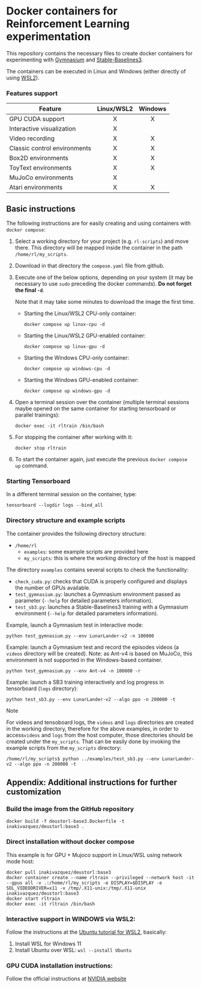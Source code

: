 # Docker containers for Reinforcement Learning experimentation
This repository contains the necessary files to create docker containers for experimenting with [Gymnasium](https://gymnasium.farama.org/) and [Stable-Baselines3](https://stable-baselines3.readthedocs.io/).

The containers can be executed in Linux and Windows (either directly of using [WSL2](https://learn.microsoft.com/en-us/windows/wsl/about#what-is-wsl-2)). 

### Features support

| Feature  | Linux/WSL2 | Windows |
| ------------- | :-------------: | :-------------: |
| GPU CUDA support  | X | X |
| Interactive visualization	| X 
| Video recording			    | X | X | 
| Classic control environments | X | X | 
| Box2D environments | X | X | 
| ToyText environments | X	|     X| 
| MuJoCo environments | X
| Atari environments | X | X | 


## Basic instructions
The following instructions are for easily creating and using containers with `docker compose`:
1. Select a working directory for your project (e.g. `rl-scripts`) and move there. This directory will be mapped inside the container in the path `/home/rl/my_scripts`.
2. Download in that directory the `compose.yaml` file from github.

3. Execute one of the below options, depending on your system (it may be necessary to use `sudo` preceding the docker commands).  **Do not forget the final `-d`**.
   
   Note that it may take some minutes to download the image the first time.

   * Starting the Linux/WSL2 CPU-only container:

       `docker compose up linux-cpu -d`

   * Starting the Linux/WSL2 GPU-enabled container:

      `docker compose up linux-gpu -d`

   * Starting the Windows CPU-only container:

      `docker compose up windows-cpu -d`

   * Starting the Windows GPU-enabled container:

      `docker compose up windows-gpu -d`

5. Open a terminal session over the container (multiple terminal sessions maybe opened on the same container for starting tensorboard or parallel trainings):

   `docker exec -it rltrain /bin/bash`

6. For stopping the container after working with it:

   `docker stop rltrain`

7. To start the container again, just execute the previous `docker compose up` command.


### Starting Tensorboard
In a different terminal session on the container, type:

`tensorboard --logdir logs --bind_all`

### Directory structure and example scripts
The container provides the following directory structure:

+ `/home/rl`
   - `examples`: some example scripts are provided here
   - `my_scripts`: this is where the working directory of the host is mapped

The directory `examples` contains several scripts to check the functionality:
* `check_cuda.py`: checks that CUDA is properly configured and displays the number of GPUs available.
* `test_gymnasium.py`: launches a Gymnasium environment passed as parameter (`--help` for detailed parameters information).
* `test_sb3.py`: launches a Stable-Baselines3 training with a Gymnasium environment (`--help` for detailed parameters information).

Example, launch a Gymnasium test in interactive mode:
```
python test_gymnasium.py --env LunarLander-v2 -n 100000
```

Example: launch a Gymnasium test and record the episodes videos (a `videos` directory will be created). Note: as Ant-v4 is based on MuJoCo, this environment is not supported in the Windows-based container.
```
python test_gymnasium.py --env Ant-v4 -n 100000 -r
```

Example: launch a SB3 training interactively and log progress in tensorboard (`logs` directory):
```
python test_sb3.py --env LunarLander-v2 --algo ppo -n 200000 -t
```

> [!NOTE]
> For videos and tensoboard logs, the `videos` and `logs` directories are created in the working directory, therefore for the above examples, in order to access`videos` and `logs` from the host computer, those directories should be created under the `my_scripts`. That can be easily done by invoking the example scripts from the `my_scripts` directory:
```
/home/rl/my_scripts$ python ../examples/test_sb3.py --env LunarLander-v2 --algo ppo -n 200000 -t
```

## Appendix: Additional instructions for further customization

### Build the image from the GitHub repository
`docker build -f deustorl-base3.Dockerfile -t inakivazquez/deustorl:base3 .`

### Direct installation without docker compose
This example is for GPU + Mujoco support in Linux/WSL using network mode host:
```
docker pull inakivazquez/deustorl:base3
docker container create --name rltrain --privileged --network host -it --gpus all -v .:/home/rl/my_scripts -e DISPLAY=$DISPLAY -e SDL_VIDEODRIVER=x11 -v /tmp/.X11-unix:/tmp/.X11-unix inakivazquez/deustorl:base3
docker start rltrain
docker exec -it rltrain /bin/bash
```
### Interactive support in WINDOWS via WSL2:
Follow the instructions at the [Ubuntu tutorial for WSL2](https://ubuntu.com/tutorials/install-ubuntu-on-wsl2-on-windows-11-with-gui-support#1-overview), basically: 
1. Install WSL for Windows 11
1. Install Ubuntu over WSL: `wsl --install Ubuntu`

### GPU CUDA installation instructions:
Follow the official instructions at [NVIDIA website](https://developer.nvidia.com/cuda-11-8-0-download-archive)
